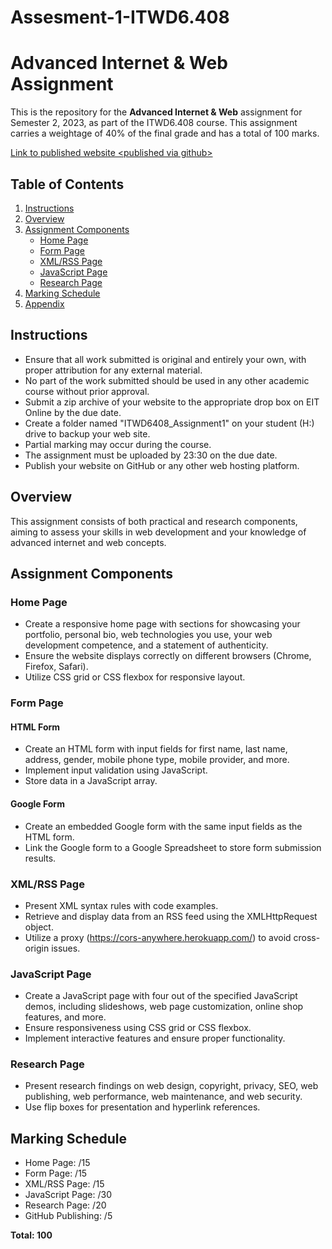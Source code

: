 # Assesment-1-ITWD6.408

# Advanced Internet & Web Assignment

This is the repository for the **Advanced Internet & Web** assignment for Semester 2, 2023, as part of the ITWD6.408 course. This assignment carries a weightage of 40% of the final grade and has a total of 100 marks.

[Link to published website \<published via github\>](https://billy-crystal.github.io/Assesment-1-ITWD6.408/)

## Table of Contents

1. [Instructions](#instructions)
2. [Overview](#overview)
3. [Assignment Components](#assignment-components)
    - [Home Page](#home-page)
    - [Form Page](#form-page)
    - [XML/RSS Page](#xmlrss-page)
    - [JavaScript Page](#javascript-page)
    - [Research Page](#research-page)
4. [Marking Schedule](#marking-schedule)
5. [Appendix](#appendix)

## Instructions

-   Ensure that all work submitted is original and entirely your own, with proper attribution for any external material.
-   No part of the work submitted should be used in any other academic course without prior approval.
-   Submit a zip archive of your website to the appropriate drop box on EIT Online by the due date.
-   Create a folder named "ITWD6408_Assignment1" on your student (H:) drive to backup your web site.
-   Partial marking may occur during the course.
-   The assignment must be uploaded by 23:30 on the due date.
-   Publish your website on GitHub or any other web hosting platform.

## Overview

This assignment consists of both practical and research components, aiming to assess your skills in web development and your knowledge of advanced internet and web concepts.

## Assignment Components

### Home Page

-   Create a responsive home page with sections for showcasing your portfolio, personal bio, web technologies you use, your web development competence, and a statement of authenticity.
-   Ensure the website displays correctly on different browsers (Chrome, Firefox, Safari).
-   Utilize CSS grid or CSS flexbox for responsive layout.

### Form Page

#### HTML Form

-   Create an HTML form with input fields for first name, last name, address, gender, mobile phone type, mobile provider, and more.
-   Implement input validation using JavaScript.
-   Store data in a JavaScript array.

#### Google Form

-   Create an embedded Google form with the same input fields as the HTML form.
-   Link the Google form to a Google Spreadsheet to store form submission results.

### XML/RSS Page

-   Present XML syntax rules with code examples.
-   Retrieve and display data from an RSS feed using the XMLHttpRequest object.
-   Utilize a proxy (https://cors-anywhere.herokuapp.com/) to avoid cross-origin issues.

### JavaScript Page

-   Create a JavaScript page with four out of the specified JavaScript demos, including slideshows, web page customization, online shop features, and more.
-   Ensure responsiveness using CSS grid or CSS flexbox.
-   Implement interactive features and ensure proper functionality.

### Research Page

-   Present research findings on web design, copyright, privacy, SEO, web publishing, web performance, web maintenance, and web security.
-   Use flip boxes for presentation and hyperlink references.

## Marking Schedule

-   Home Page: /15
-   Form Page: /15
-   XML/RSS Page: /15
-   JavaScript Page: /30
-   Research Page: /20
-   GitHub Publishing: /5

**Total: 100**
